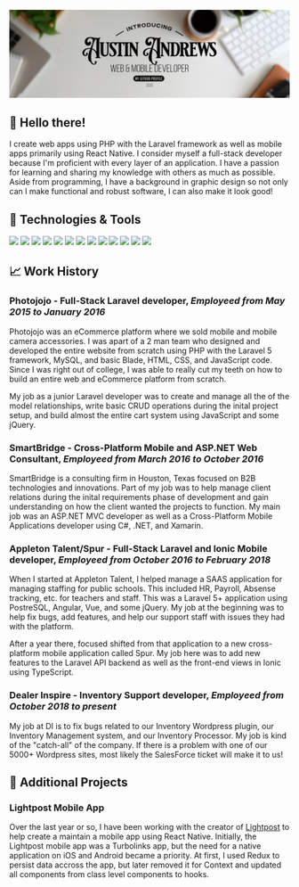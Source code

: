 [![Header](https://raw.githubusercontent.com/A3mercury/A3mercury/master/github-header1.png "Header")](https://github.com/A3mercury/)

## 👀 Hello there!
I create web apps using PHP with the Laravel framework as well as mobile apps primarily using React Native. I consider myself a full-stack developer because I'm proficient with every layer of an application. I have a passion for learning and sharing my knowledge with others as much as possible. Aside from programming, I have a background in graphic design so not only can I make functional and robust software, I can also make it look good!

## 💾 Technologies & Tools
![](https://img.shields.io/badge/code-php-informational?style=for-the-badge&logo=php&logoColor=white&color=red)
![](https://img.shields.io/badge/framework-laravel-informational?style=for-the-badge&logo=laravel&logoColor=white&color=red)
![](https://img.shields.io/badge/code-JavaScript-informational?style=for-the-badge&logo=JavaScript&logoColor=white&color=2bbc8a)
![](https://img.shields.io/badge/framework-React-informational?style=for-the-badge&logo=React&logoColor=white&color=2bbc8a)
![](https://img.shields.io/badge/mobile-React_Native-informational?style=for-the-badge&logo=React&logoColor=white&color=2bbc8a)
![](https://img.shields.io/badge/framework-Vue-informational?style=for-the-badge&logo=Vue.js&logoColor=white&color=2bbc8a)
![](https://img.shields.io/badge/code-jquery-informational?style=for-the-badge&logo=jQuery&logoColor=white&color=2bbc8a)
![](https://img.shields.io/badge/db-mysql-informational?style=for-the-badge&logo=MySQL&logoColor=white&color=orange)
![](https://img.shields.io/badge/db-postgres-informational?style=for-the-badge&logo=PostgreSQL&logoColor=white&color=orange)
![](https://img.shields.io/badge/os-mac-informational?style=for-the-badge&logo=Apple&logoColor=white&color=blue)
![](https://img.shields.io/badge/os-linux-informational?style=for-the-badge&logo=Linux&logoColor=white&color=blue)
![](https://img.shields.io/badge/ide-vscode-informational?style=for-the-badge&logo=Visual%20Studio%20Code&logoColor=white&color=blue)
![](https://img.shields.io/badge/ide-phpstorm-informational?style=for-the-badge&logo=Intellij%20IDEA&logoColor=white&color=blue)

## 📈 Work History
### **Photojojo** - Full-Stack Laravel developer, _Employeed from May 2015 to January 2016_
Photojojo was an eCommerce platform where we sold mobile and mobile camera accessories. I was apart of a 2 man team who designed and developed the entire website from scratch using PHP with the Laravel 5 framework, MySQL, and basic Blade, HTML, CSS, and JavaScript code. Since I was right out of college, I was able to really cut my teeth on how to build an entire web and eCommerce platform from scratch. 

My job as a junior Laravel developer was to create and manage all the of the model relationships, write basic CRUD operations during the inital project setup, and build almost the entire cart system using JavaScript and some jQuery. 

### **SmartBridge** - Cross-Platform Mobile and ASP.NET Web Consultant, _Employeed from March 2016 to October 2016_
SmartBridge is a consulting firm in Houston, Texas focused on B2B technologies and innovations. Part of my job was to help manage client relations during the inital requirements phase of development and gain understanding on how the client wanted the projects to function. My main job was an ASP.NET MVC developer as well as a Cross-Platform Mobile Applications developer using C#, .NET, and Xamarin.

### **Appleton Talent/Spur** - Full-Stack Laravel and Ionic Mobile developer, _Employeed from October 2016 to February 2018_
When I started at Appleton Talent, I helped manage a SAAS application for managing staffing for public schools. This included HR, Payroll, Absense tracking, etc. for teachers and staff. This was a Laravel 5+ application using PostreSQL, Angular, Vue, and some jQuery. My job at the beginning was to help fix bugs, add features, and help our support staff with issues they had with the platform. 

After a year there, focused shifted from that application to a new cross-platform mobile application called Spur. My job here was to add new features to the Laravel API backend as well as the front-end views in Ionic using TypeScript. 

### **Dealer Inspire** - Inventory Support developer, _Employeed from October 2018 to present_
My job at DI is to fix bugs related to our Inventory Wordpress plugin, our Inventory Management system, and our Inventory Processor. My job is kind of the "catch-all" of the company. If there is a problem with one of our 5000+ Wordpress sites, most likely the SalesForce ticket will make it to us!

## 🥇 Additional Projects
### **Lightpost Mobile App**
Over the last year or so, I have been working with the creator of [Lightpost](https://lightpost.app) to help create a maintain a mobile app using React Native. Initially, the Lightpost mobile app was a Turbolinks app, but the need for a native application on iOS and Android became a priority. At first, I used Redux to persist data accross the app, but later removed it for Context and updated all components from class level components to hooks. 

<!-- ...to be continued -->

<!--
**A3mercury/A3mercury** is a ✨ _special_ ✨ repository because its `README.md` (this file) appears on your GitHub profile.

Here are some ideas to get you started:

- 🔭 I’m currently working on ...
- 🌱 I’m currently learning ...
- 👯 I’m looking to collaborate on ...
- 🤔 I’m looking for help with ...
- 💬 Ask me about ...
- 📫 How to reach me: ...
- 😄 Pronouns: ...
- ⚡ Fun fact: ...
-->
